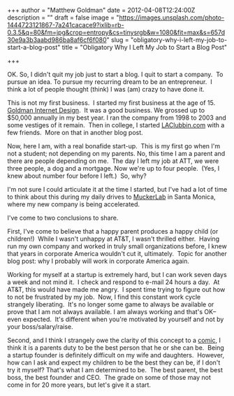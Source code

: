 +++
author = "Matthew Goldman"
date = 2012-04-08T12:24:00Z
description = ""
draft = false
image = "https://images.unsplash.com/photo-1444723121867-7a241cacace9?ixlib=rb-0.3.5&q=80&fm=jpg&crop=entropy&cs=tinysrgb&w=1080&fit=max&s=657d30e9a3b3aabd986ba8af6cf6f080"
slug = "obligatory-why-i-left-my-job-to-start-a-blog-post"
title = "Obligatory Why I Left My Job to Start a Blog Post"

+++


OK. So, I didn't quit my job just to start a blog. I quit to start a company.  To pursue an idea. To pursue my recurring dream to be an entrepreneur.  I think a lot of people thought (think) I was (am) crazy to have done it.

This is not my first business.  I started my first business at the age of 15. [Goldman Internet Design](http://web.archive.org/web/20030420015758/http://www.goldmaninternet.com/).  It was a good business. We grossed up to $50,000 annually in my best year. I ran the company from 1998 to 2003 and some vestiges of it remain.  Then in college, I started [LAClubbin.com](http://web.archive.org/web/20030526212053/http://www.laclubbin.com/) with a few friends.  More on that in another blog post.

Now, here I am, with a real bonafide start-up.  This is my first go when I'm not a student; not depending on my parents. No, this time I am a parent and there are people depending on me.  The day I left my job at ATT, we were three people, a dog and a mortgage. Now we're up to four people.  (Yes, I knew about number four before I left.)  So, why?

I'm not sure I could articulate it at the time I started, but I've had a lot of time to think about this during my daily drives to [MuckerLab](http://www.muckerlab.com/) in Santa Monica, where my new company is being accelerated.

I've come to two conclusions to share.

First, I've come to believe that a happy parent produces a happy child (or children!)  While I wasn't unhappy at AT&T, I wasn't thrilled either.  Having run my own company and worked in truly small organizations before, I knew that years in corporate America wouldn't cut it, ultimately.  Topic for another blog post: why I probably will work in corporate America again.

Working for myself at a startup is extremely hard, but I can work seven days a week and not mind it.  I check and respond to e-mail 24 hours a day.  At AT&T, this would have made me angry.  I spent time trying to figure out how to not be frustrated by my job.  Now, I find this constant work cycle strangely liberating.  It's no longer some game to always be available or prove that I am not always available. I am always working and that's OK&ndash;even expected.  It's different when you're motivated by yourself and not by your boss/salary/raise.

Second, and I think I strangely owe the clarity of this concept to a [comic](http://www.muckerlab.com/), I think it is a parents duty to be the best person that he or she can be.  Being a startup founder is definitely difficult on my wife and daughters.  However, how can I ask and expect my children to be the best they can be, if I don't try it myself? That's what I am determined to be.  The best parent, the best boss, the best founder and CEO.  The grade on some of those may not come in for 20 more years, but let's give it a start.

